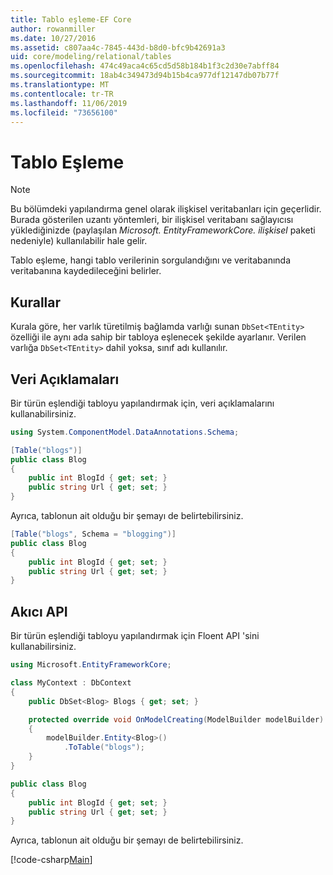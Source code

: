 ```yaml
---
title: Tablo eşleme-EF Core
author: rowanmiller
ms.date: 10/27/2016
ms.assetid: c807aa4c-7845-443d-b8d0-bfc9b42691a3
uid: core/modeling/relational/tables
ms.openlocfilehash: 474c49aca4c65cd5d58b184b1f3c2d30e7abff84
ms.sourcegitcommit: 18ab4c349473d94b15b4ca977df12147db07b77f
ms.translationtype: MT
ms.contentlocale: tr-TR
ms.lasthandoff: 11/06/2019
ms.locfileid: "73656100"
---
```

# <a name="table-mapping"></a>Tablo Eşleme

> [!NOTE]  
> Bu bölümdeki yapılandırma genel olarak ilişkisel veritabanları için geçerlidir. Burada gösterilen uzantı yöntemleri, bir ilişkisel veritabanı sağlayıcısı yüklediğinizde (paylaşılan *Microsoft. EntityFrameworkCore. ilişkisel* paketi nedeniyle) kullanılabilir hale gelir.

Tablo eşleme, hangi tablo verilerinin sorgulandığını ve veritabanında veritabanına kaydedileceğini belirler.

## <a name="conventions"></a>Kurallar

Kurala göre, her varlık türetilmiş bağlamda varlığı sunan `DbSet<TEntity>` özelliği ile aynı ada sahip bir tabloya eşlenecek şekilde ayarlanır. Verilen varlığa `DbSet<TEntity>` dahil yoksa, sınıf adı kullanılır.

## <a name="data-annotations"></a>Veri Açıklamaları

Bir türün eşlendiği tabloyu yapılandırmak için, veri açıklamalarını kullanabilirsiniz.

``` csharp
using System.ComponentModel.DataAnnotations.Schema;

[Table("blogs")]
public class Blog
{
    public int BlogId { get; set; }
    public string Url { get; set; }
}
```

Ayrıca, tablonun ait olduğu bir şemayı de belirtebilirsiniz.

``` csharp
[Table("blogs", Schema = "blogging")]
public class Blog
{
    public int BlogId { get; set; }
    public string Url { get; set; }
}
```

## <a name="fluent-api"></a>Akıcı API

Bir türün eşlendiği tabloyu yapılandırmak için Floent API 'sini kullanabilirsiniz.

``` csharp
using Microsoft.EntityFrameworkCore;

class MyContext : DbContext
{
    public DbSet<Blog> Blogs { get; set; }

    protected override void OnModelCreating(ModelBuilder modelBuilder)
    {
        modelBuilder.Entity<Blog>()
            .ToTable("blogs");
    }
}

public class Blog
{
    public int BlogId { get; set; }
    public string Url { get; set; }
}
```

Ayrıca, tablonun ait olduğu bir şemayı de belirtebilirsiniz.

[!code-csharp[Main](../../../../samples/core/Modeling/FluentAPI/Relational/TableAndSchema.cs?name=Table&highlight=2)]
